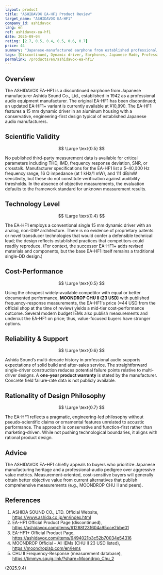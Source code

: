```yaml
---
layout: product
title: "ASHIDAVOX EA-HF1 Product Review"
target_name: "ASHIDAVOX EA-HF1"
company_id: ashidavox
lang: en
ref: ashidavox-ea-hf1
date: 2025-09-04
rating: [2.7, 0.5, 0.4, 0.5, 0.6, 0.7]
price: 44
summary: "Japanese-manufactured earphone from established professional audio company, discontinued original model with limited cost-performance against modern alternatives"
tags: [Discontinued, Dynamic driver, Earphones, Japanese Made, Professional]
permalink: /products/en/ashidavox-ea-hf1/
---
```

## Overview

The ASHIDAVOX EA-HF1 is a discontinued earphone from Japanese manufacturer Ashida Sound Co., Ltd., established in 1942 as a professional audio equipment manufacturer. The original EA-HF1 has been discontinued; an updated EA-HF1+ variant is currently available at ¥10,890. The EA-HF1 features a 15 mm dynamic driver in an aluminum housing with a conservative, engineering-first design typical of established Japanese audio manufacturers.

## Scientific Validity

$$ \Large \text{0.5} $$

No published third-party measurement data is available for critical parameters including THD, IMD, frequency response deviation, SNR, or crosstalk. Manufacturer specifications for the EA-HF1 list a 5–40,000 Hz frequency range, 16 Ω impedance (at 1 kHz/1 mW), and 111 dB/mW sensitivity, but these do not constitute verification against audibility thresholds. In the absence of objective measurements, the evaluation defaults to the framework standard for unknown measurement results.

## Technology Level

$$ \Large \text{0.4} $$

The EA-HF1 employs a conventional single 15 mm dynamic driver with an analog, non-DSP architecture. There is no evidence of proprietary patents or novel transducer technologies that would confer a defensible technical lead; the design reflects established practices that competitors could readily reproduce. (For context, the successor EA-HF1+ adds revised materials and components, but the base EA-HF1 itself remains a traditional single-DD design.)

## Cost-Performance

$$ \Large \text{0.5} $$

Using the cheapest widely-available competitor with equal or better documented performance, **MOONDROP CHU II (23 USD)** with published frequency-response measurements, the EA-HF1's price (≈44 USD from the official shop at the time of review) yields a mid-tier cost-performance outcome. Several modern budget IEMs also publish measurements and undercut the EA-HF1 on price; thus, value-focused buyers have stronger options.

## Reliability & Support

$$ \Large \text{0.6} $$

Ashida Sound’s multi-decade history in professional audio supports expectations of solid build and after-sales service. The straightforward single-driver construction reduces potential failure points relative to multi-driver designs. A **one-year product warranty** is stated by the manufacturer. Concrete field failure-rate data is not publicly available.

## Rationality of Design Philosophy

$$ \Large \text{0.7} $$

The EA-HF1 reflects a pragmatic, engineering-led philosophy without pseudo-scientific claims or ornamental features unrelated to acoustic performance. The approach is conservative and function-first rather than marketing-driven. While not pushing technological boundaries, it aligns with rational product design.

## Advice

The ASHIDAVOX EA-HF1 chiefly appeals to buyers who prioritize Japanese manufacturing heritage and a professional-audio pedigree over aggressive value metrics. Measurement-oriented, cost-sensitive buyers will generally obtain better objective value from current alternatives that publish comprehensive measurements (e.g., MOONDROP CHU II and peers).

## References

1. ASHIDA SOUND CO., LTD. Official Website, https://www.ashida.co.jp/en/index.html
2. EA-HF1 Official Product Page (discontinued), https://ashidavox.com/items/61288f23f604a95cce2bbe01
3. EA-HF1+ Official Product Page, https://ashidavox.com/items/6494021b3c52b70034e54316
4. MOONDROP Official – All IEMs (CHU II 23 USD listed), https://moondroplab.com/en/iems
5. CHU II Frequency-Response (measurement database), https://timmyv.squig.link/?share=Moondrop_Chu_2

(2025.9.4)
